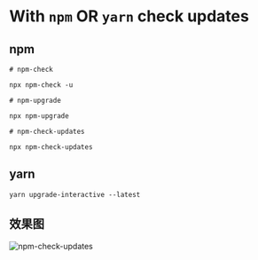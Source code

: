 # With `npm` OR `yarn` check updates

## npm

```shell
# npm-check

npx npm-check -u

# npm-upgrade

npx npm-upgrade

# npm-check-updates

npx npm-check-updates

```

## yarn

```shell
yarn upgrade-interactive --latest
```

## 效果图

![npm-check-updates](https://cdn.jsdelivr.net/gh/mopig/oss@master/uPic/202105/CFggxT.png)
